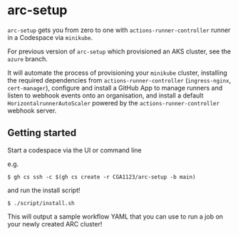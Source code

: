 # arc-setup

`arc-setup` gets you from zero to one with `actions-runner-controller` runner
in a Codespace via `minikube`.

For previous version of `arc-setup` which provisioned an AKS cluster, see the
`azure` branch.

It will automate the process of provisioning your `minikube` cluster,
installing the required dependencies from `actions-runner-controller`
(`ingress-nginx`, `cert-manager`), configure and install a GitHub App to
manage runners and listen to webhook events onto an organisation, and install a
default `HorizontalrunnerAutoScaler` powered by the `actions-runner-controller`
webhook server.

## Getting started

Start a codespace via the UI or command line

e.g.

```console
$ gh cs ssh -c $(gh cs create -r CGA1123/arc-setup -b main)
```

and run the install script!

```console
$ ./script/install.sh
```

This will output a sample workflow YAML that you can use to run a job on your
newly created ARC cluster!

